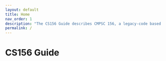```yaml
---
layout: default
title: Home
nav_order: 1
description: "The CS156 Guide describes CMPSC 156, a legacy-code based software engineering course at UC Santa Barbara"
permalink: /
---
```


# CS156 Guide
